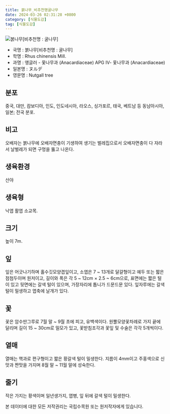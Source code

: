 ```yaml
---
title: 붉나무_비추천명굴나무
date: 2024-03-26 02:31:28 +0800
category: [식물도감]
tag: [식물도감]
---
```




![붉나무[비추천명 : 굴나무]](/fileUpload/plants/basic/Anacardiaceae/Rhus/17047/17047_9_th2.JPG)
- 국명 : 붉나무[비추천명 : 굴나무]
- 학명 : Rhus chinensis Mill.
- 과명 : 앵글러 - 옻나무과 (Anacardiaceae) APG Ⅳ- 옻나무과 (Anacardiaceae)
- 일본명 : ヌルデ
- 영문명 : Nutgall tree


## 분포
중국, 대만, 캄보디아, 인도, 인도네시아, 라오스, 싱가포르, 태국, 베트남 등 동남아시아, 일본; 전국 분포.
## 비고
오배자는 붉나무에 오배자면충이 기생하여 생기는 벌레집으로서 오배자면충이 다 자라서 날벌레가 되면 구멍을 뚫고 나온다.
## 생육환경
산야
## 생육형
낙엽 활엽 소교목.
## 크기
높이 7m.
## 잎
잎은 어긋나기하며 홀수깃모양겹잎이고, 소엽은 7 ~ 13개로 달걀형이고 예두 또는 짧은 점첨두이며 원저이고, 길이와 폭은 각 5 ~ 12cm × 2.5 ~ 6cm으로, 표면에는 짧은 털이 있고 뒷면에는 갈색 털이 있으며, 가장자리에 톱니가 드문드문 있다.  잎자루에는 갈색 털이 밀생하고 엽축에 날개가 있다.
## 꽃
꽃은 암수딴그루로 7월 말 ~ 9월 초에 피고, 유백색이다.  원뿔모양꽃차례로 가지 끝에 달리며 길이 15 ~ 30cm로 밀모가 있고, 꽃받침조각과 꽃잎 및 수술은 각각 5개씩이다.
## 열매
열매는 핵과로 편구형이고 짧은 황갈색 털이 밀생한다.  지름이 4mm이고 주홍색으로 신맛과 짠맛을 가지며 8월 말 ~ 11월 말에 성숙한다.
## 줄기
작은 가지는 황색이며 일년생가지, 엽병, 잎 뒤에 갈색 털이 밀생한다.






본 데이터에 대한 모든 저작권리는 국립수목원 또는 원저작자에게 있습니다.
